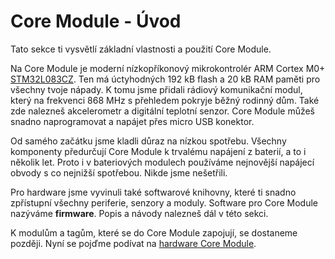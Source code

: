 # Core Module - Úvod


Tato sekce ti vysvětlí základní vlastnosti a použití Core Module.

Na Core Module je moderní nízkopříkonový mikrokontrolér ARM Cortex M0+ [STM32L083CZ](http://www.st.com/en/microcontrollers/stm32l083cz.html).
Ten má úctyhodných 192 kB flash a 20 kB RAM paměti pro všechny tvoje nápady.
K tomu jsme přidali rádiový komunikační modul, který na frekvenci 868 MHz s přehledem pokryje běžný rodinný dům.
Také zde nalezneš akcelerometr a digitální teplotní senzor.
Core Module můžeš snadno naprogramovat a napájet přes micro USB konektor.

Od samého začátku jsme kladli důraz na nízkou spotřebu.
Všechny komponenty předurčují Core Module k trvalému napájení z baterií, a to i několik let.
Proto i v bateriových modulech používáme nejnovější napájecí obvody s co nejnižší spotřebou.
Nikde jsme nešetřili.

Pro hardware jsme vyvinuli také softwarové knihovny, které ti snadno zpřístupní všechny periferie, senzory a moduly.
Software pro Core Module nazýváme **firmware**.
Popis a návody nalezneš dál v této sekci.

K modulům a tagům, které se do Core Module zapojují, se dostaneme později.
Nyní se pojďme podívat na [hardware Core Module](core-module-hardware.md).

